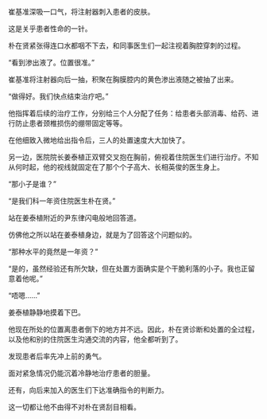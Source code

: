 崔基准深吸一口气，将注射器刺入患者的皮肤。

这是关乎患者性命的一针。

朴在贤紧张得连口水都咽不下去，和同事医生们一起注视着胸腔穿刺的过程。

“看到渗出液了。位置很准。”

崔基准将注射器向后一抽，积聚在胸膜腔内的黄色渗出液随之被抽了出来。

“做得好。我们快点结束治疗吧。”

他指挥着后续的治疗工作，分别给三个人分配了任务：给患者头部消毒、给药、进行防止患者颈椎损伤的绷带固定等等。

在他细致入微地给出指令后，三人的处置速度大大加快了。

另一边，医院院长姜泰植正双臂交叉抱在胸前，俯视着住院医生们进行治疗。不知从何时起，他的视线就固定在了那个个子高大、长相英俊的医生身上。

“那小子是谁？”

“是我们科一年资住院医生朴在贤。”

站在姜泰植附近的尹东律闪电般地回答道。

仿佛他之所以站在姜泰植身边，就是为了回答这个问题似的。

“那种水平的竟然是一年资？”

“是的，虽然经验还有所欠缺，但在处置方面确实是个干脆利落的小子。我也正留意着他呢。”

“唔嗯……”

姜泰植静静地摸着下巴。

他现在所处的位置离患者倒下的地方并不远。因此，朴在贤诊断和处置的全过程，以及他和别的住院医生沟通交流的内容，他全都听到了。

发现患者后率先冲上前的勇气。

面对紧急情况仍能沉着冷静地治疗患者的胆量。

还有，向后来加入的医生们下达准确指令的判断力。

这一切都让他不由得不对朴在贤刮目相看。